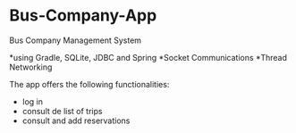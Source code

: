 # Bus-Company-App
Bus Company Management System

*using Gradle, SQLite, JDBC and Spring
*Socket Communications 
*Thread Networking

The app offers the following functionalities:
- log in
- consult de list of trips
- consult and add reservations
